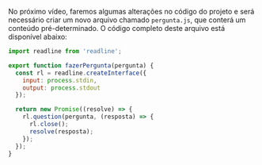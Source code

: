 No próximo vídeo, faremos algumas alterações no código do projeto e será necessário criar um novo arquivo chamado `pergunta.js`, que conterá um conteúdo pré-determinado. O código completo deste arquivo está disponível abaixo:

```javascript
import readline from 'readline';

export function fazerPergunta(pergunta) {
  const rl = readline.createInterface({
    input: process.stdin,
    output: process.stdout
  });

  return new Promise((resolve) => {
    rl.question(pergunta, (resposta) => {
      rl.close();
      resolve(resposta);
    });
  });
}
```